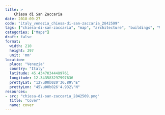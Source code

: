 ```yaml
---
title: > 
    Chiesa di San Zaccaria
date: 2018-09-27
code: "italy_venezia_chiesa-di-san-zaccaria_2842509"
tags: ["chiesa-di-san-zaccaria", "map", "architecture", "buildings", "Venezia", "Italy"]
categories: ["Maps"]
draft: false
format:
  width: 210
  height: 297
  unit: 'mm'
location:
  place: "Venezia"
  country: "Italy"
  latitude: 45.43470344489761
  longitude: 12.343583297997636
  prettyLat: "12\u00b020'36.89\"E"
  prettyLon: "45\u00b026'4.932\"N"
resources:
- src: "chiesa-di-san-zaccaria_2842509.png"
  title: "Cover"
  name: cover
---
```

